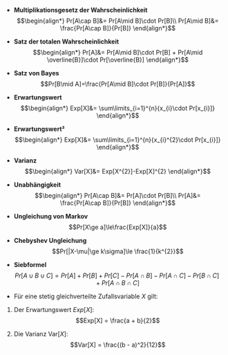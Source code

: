 - **Multiplikationsgesetz der Wahrscheinlichkeit** $$\begin{align*}
Pr[A\cap B]&= Pr[A\mid B]\cdot Pr[B]\\
Pr[A\mid B]&= \frac{Pr[A\cap B]}{Pr[B]}
\end{align*}$$
- **Satz der totalen Wahrscheinlichkeit**$$\begin{align*}
Pr[A]&= Pr[A\mid B]\cdot Pr[B] + Pr[A\mid \overline{B}]\cdot Pr[\overline{B}]
\end{align*}$$
- **Satz von Bayes**$$Pr[B\mid A]=\frac{Pr[A\mid B]\cdot Pr[B]}{Pr[A]}$$
- **Erwartungswert**$$\begin{align*}
Exp[X]&= \sum\limits_{i=1}^{n}{x_{i}\cdot Pr[x_{i}]}
\end{align*}$$
- **Erwartungswert²**$$\begin{align*}
Exp[X]&= \sum\limits_{i=1}^{n}{x_{i}^{2}\cdot Pr[x_{i}]}
\end{align*}$$
- **Varianz**$$\begin{align*}
Var[X]&= Exp[X^{2}]-Exp[X]^{2}
\end{align*}$$
- **Unabhängigkeit**$$\begin{align*}
Pr[A\cap B]&= Pr[A]\cdot Pr[B]\\
Pr[A]&= \frac{Pr[A\cap B]}{Pr[B]}
\end{align*}$$
- **Ungleichung von Markov** $$Pr[X\ge a]\le\frac{Exp[X]}{a}$$
- **Chebyshev Ungleichung**$$Pr[|X-\mu|\ge k\sigma]\le \frac{1}{k^{2}}$$
- **Siebformel**$$P r [ A ∪ B ∪ C ] = P r [ A ] + P r [ B ] + P r [ C ]
−P r [ A ∩ B ] − P r [ A ∩ C ] − P r [ B ∩ C ]
+P r [ A ∩ B ∩ C ]$$


- Für eine stetig gleichverteilte Zufallsvariable $X$ gilt:

1. Der Erwartungswert $Exp[X]$:$$Exp[X] = \frac{a + b}{2}​$$

2. Die Varianz $\text{Var}[X]$:$$Var[X] = \frac{(b - a)^2}{12}$$